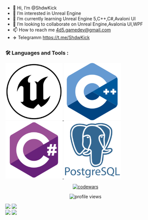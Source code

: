- 👋 Hi, I’m @ShdwKick
- 👀 I’m interested in Unreal Engine
- 🌱 I’m currently learning Unreal Engine 5,C++,C#,Avaloni UI
- 💞️ I’m looking to collaborate on Unreal Engine,Avalonia UI,WPF
- 📫 How to reach me 4d5.gamedev@gmail.com
- :airplane: Telegramm https://t.me/ShdwKick

### :hammer_and_wrench: Languages and Tools :
<div>
      <a href="https://www.unrealengine.com/en-US">
        <img src="https://github.com/devicons/devicon/blob/master/icons/unrealengine/unrealengine-original.svg" title="Unreal Engine" alt="UE" width="180" height="180"/> 
      </a>
      <a href="https://isocpp.org/">
        <img src="https://github.com/devicons/devicon/blob/master/icons/cplusplus/cplusplus-original.svg" title="C++" alt="C++" width="180" height="180"/> 
      </a>
      <a href="https://dotnet.microsoft.com/en-us/languages/csharp">
        <img src="https://github.com/devicons/devicon/blob/master/icons/csharp/csharp-original.svg" title="C#" alt="C#" width="180" height="180"/>
      </a>
      <a href="https://www.postgresql.org/">
        <img src="https://github.com/devicons/devicon/blob/master/icons/postgresql/postgresql-plain-wordmark.svg" title="PostgreSQL" alt="PostgreSQL" width="180" height="180"/>
      </a>
</div>     

<p margin-top:50 align="center">
  <a href="https://www.codewars.com/users/ShdwKick">
    <img src="https://www.codewars.com/users/ShdwKick/badges/large" alt="codewars">
  </a>
</p>

<p margin-top:50 align="center">
  <img src="https://komarev.com/ghpvc/?username=ShdwKick" alt="profile views">
</p>  


![](https://github-profile-summary-cards.vercel.app/api/cards/most-commit-language?username=ShdwKick&theme=solarized_dark) ![](https://github-profile-summary-cards.vercel.app/api/cards/repos-per-language?username=ShdwKick&theme=solarized_dark)  
![](https://github-profile-summary-cards.vercel.app/api/cards/stats?username=ShdwKick&theme=solarized_dark) ![](https://github-profile-summary-cards.vercel.app/api/cards/productive-time?username=ShdwKick&theme=solarized_dark)
<!---
ShdwKick/ShdwKick is a ✨ special ✨ repository because its `README.md` (this file) appears on your GitHub profile.
You can click the Preview link to take a look at your changes.
--->
